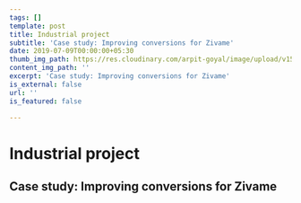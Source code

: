 ```yaml
---
tags: []
template: post
title: Industrial project
subtitle: 'Case study: Improving conversions for Zivame'
date: 2019-07-09T00:00:00+05:30
thumb_img_path: https://res.cloudinary.com/arpit-goyal/image/upload/v1562772588/9.jpg
content_img_path: ''
excerpt: 'Case study: Improving conversions for Zivame'
is_external: false
url: ''
is_featured: false

---
```

# Industrial project

## Case study: Improving conversions for Zivame
